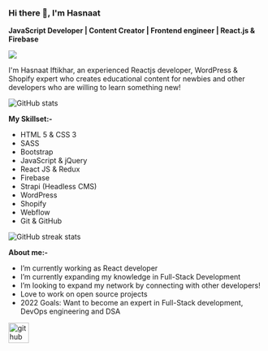 ### Hi there 👋, I'm Hasnaat
**JavaScript Developer | Content Creator | Frontend engineer | React.js & Firebase**

![](https://media-exp1.licdn.com/dms/image/C4E16AQHAyLHmndf82A/profile-displaybackgroundimage-shrink_350_1400/0/1635874472944?e=1651104000&v=beta&t=5JYM6HMBa6bnL3jfrDVrPLQZHzOobkQ57lma-YXoyfA)

I'm Hasnaat Iftikhar, an experienced Reactjs developer, WordPress & Shopify expert who creates educational content for newbies and other developers who are willing to learn something new!

![GitHub stats](https://github-readme-stats.vercel.app/api?username=Hasnaat-Iftikhar&show_icons=true)  

**My Skillset:-**
- HTML 5 & CSS 3
- SASS
- Bootstrap
- JavaScript & jQuery
- React JS & Redux
- Firebase
- Strapi (Headless CMS)
- WordPress
- Shopify
- Webflow
- Git & GitHub

![GitHub streak stats](https://github-readme-streak-stats.herokuapp.com/?user=Hasnaat-Iftikhar)  

**About me:-**
- I’m currently working as React developer
- I’m currently expanding my knowledge in Full-Stack Development
- I’m looking to expand my network by connecting with other developers!
- Love to work on open source projects
- 2022 Goals: Want to become an expert in Full-Stack development, DevOps engineering and DSA



[<img src='https://cdn.jsdelivr.net/npm/simple-icons@3.0.1/icons/github.svg' alt='github' height='40'>](https://github.com/Hasnaat-Iftikhar)  

